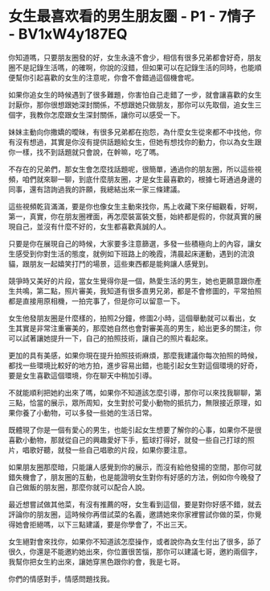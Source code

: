 # 女生最喜欢看的男生朋友圈 - P1 - 7情子 - BV1xW4y187EQ

你知道嗎，只要朋友圈發的好，女生永遠不會少，相信有很多兄弟都會好奇，朋友圈不是記錄生活嗎，的確啊，你說的沒錯，但如果可以在記錄生活的同時，也能順便幫你引起喜歡的女生的注意呢，你會不會錯過這個機會呢。

如果你追女生的時候遇到了很多難題，你害怕自己走錯了一步，就會讓喜歡的女生討厭你，那你很想跟她深封關係，不想跟她只做朋友，那你可以先取個，追女生三個字，我教你怎麼跟女生深封關係，讓你可以感受一下。

妹妹主動向你撒嬌的曖昧，有很多兄弟都在抱怨，為什麼女生從來都不中找他，你有沒有想過，其實是你沒有提供話題給女生，但她有想找你的動力，你以為女生跟你一樣，找不到話題就只會說，在幹嘛，吃了嗎。

不存在的兄弟們，那女生會怎麼找話題呢，很簡單，通過你的朋友圈，所以這些視頻，咱們就來聊一聊，到底什麼朋友圈，才是女生最喜歡的，根據七哥通過身邊的同事，還有諮詢過我的許願，我總結出來一家三條建議。

這些視頻乾貨滿滿，要是你也像女生主動來找你，馬上收藏下來仔細觀看，好啊，第一，真實，你在朋友圈裡面，再怎麼裝富裝文藝，始終都是假的，你就真實的展現自己，並沒有什麼不好的，女生都喜歡真誠的人。

只要是你在展現自己的時候，大家要多注意篩選，多發一些積極向上的內容，讓女生感受到你對生活的態度，就例如下班路上的晚霞，清晨起床運動，遇到的流浪貓，跟朋友一起嬉笑打鬥的場景，這些東西都是能夠讓人感覺到。

競爭時又美好的片段，當女生覺得你是一個，熱愛生活的男生，她也更願意跟你產生共鳴，第二點，照片審美，我知道有很多直男兄弟，都是不會修圖的，平常拍照都是直接用原相機，一拍完事了，但是你可以留意一下。

女生他發朋友圈是什麼樣的，拍照2分鐘，修圖2小時，這個舉動就可以看出，女生其實是非常注重審美的，那麼她自然也會對審美高的男生，給出更多的關注，你可以試著讓她提升一下，自己的拍照技術，讓自己的照片看起來。

更加的具有美感，如果你現在提升拍照技術麻煩，那麼我建議你每次拍照的時候，都找一些環境比較好的地方拍，進步容易出錯，也能引起女生對這個環境的好奇，要是女生喜歡這個環境，你在聊天中稍加引導。

不就能順利把她約出來了嗎，如果你不知道該怎麼引導，那你可以來找我聊聊，第三點，恰當的展示，眾所周知，女生對於可愛小動物的抵抗力，無限接近原理，如果你養了小動物，可以多發一些她的生活日常。

既體現了你是一個有愛心的男生，也能引起女生想要了解你的心事，如果你不是很喜歡小動物，那就從自己的興趣愛好下手，籃球打得好，就發一些自己打球的照片，唱歌好聽，就發一些自己唱歌的片段，如果你要注意。

如果朋友圈那麼暗，只能讓人感覺到你的展示，而沒有給他發揚的空間，那你可就錯失機會了，朋友圈的互動，也是能證明女生對你有好感的方法，例如你今晚發了自己做飯的朋友圈，那麼你就可以配合人說。

最近想嘗試做其他菜，有沒有推薦的呀，女生看到這個，要是對你好感不錯，就去評論你的朋友圈，這時候你再借試菜的名義，邀請她來你家裡嘗試你做的菜，你覺得她會拒絕嗎，以下三點建議，要是你學會了，不出三天。

女生絕對會來找你，如果你不知道該怎麼操作，或者說你為女生付出了很多，舔了很久，你還是不能邀約她出來，你位置很苦惱，那你可以建議七哥，邀約兩個字，我幫你把女生約出來，讓她穿黑色跟你約會，我是七哥。

你們的情感對手，情感問題找我。